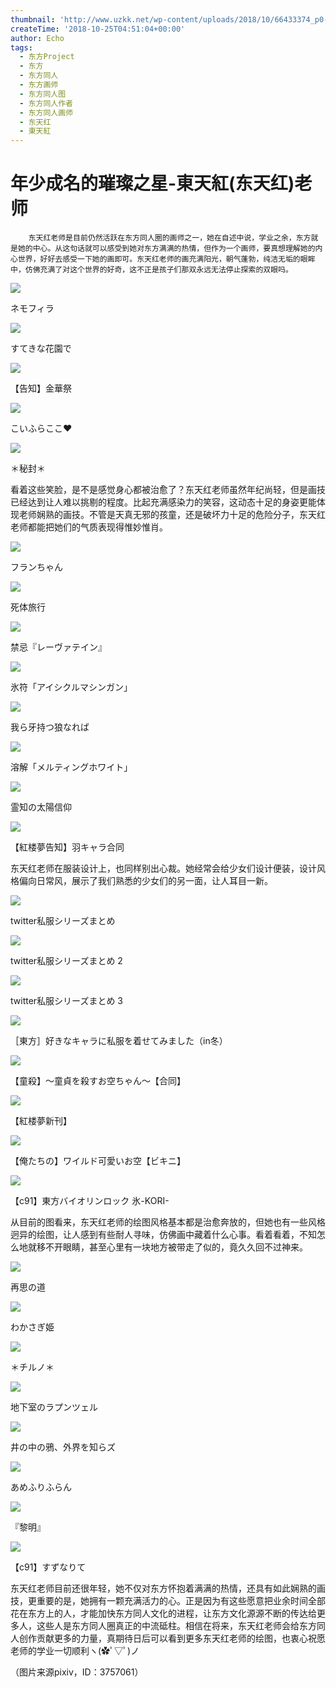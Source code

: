 ```yaml
---
thumbnail: 'http://www.uzkk.net/wp-content/uploads/2018/10/66433374_p0-825x510.jpg'
createTime: '2018-10-25T04:51:04+00:00'
author: Echo
tags:
  - 东方Project
  - 东方
  - 东方同人
  - 东方画师
  - 东方同人图
  - 东方同人作者
  - 东方同人画师
  - 东天红
  - 東天紅
---
```


# 年少成名的璀璨之星-東天紅(东天红)老师

		东天红老师是目前仍然活跃在东方同人圈的画师之一，她在自述中说，学业之余，东方就是她的中心。从这句话就可以感受到她对东方满满的热情，但作为一个画师，要真想理解她的内心世界，好好去感受一下她的画即可。东天红老师的画充满阳光，朝气蓬勃，纯洁无垢的眼眸中，仿佛充满了对这个世界的好奇，这不正是孩子们那双永远无法停止探索的双眼吗。

![](http://www.uzkk.net/wp-content/uploads/2018/10/68321417_p0-1024x725.jpg)

ネモフィラ

![](http://www.uzkk.net/wp-content/uploads/2018/10/66433374_p0-1024x851.jpg)

すてきな花園で

![](http://www.uzkk.net/wp-content/uploads/2018/10/68514036_p0-1024x707.jpg)

【告知】金華祭

![](http://www.uzkk.net/wp-content/uploads/2018/10/68915710_p0-1024x732.jpg)

こいふらここ♥

![](http://www.uzkk.net/wp-content/uploads/2018/10/62045296_p0-732x1024.jpg)

＊秘封＊

看着这些笑脸，是不是感觉身心都被治愈了？东天红老师虽然年纪尚轻，但是画技已经达到让人难以挑剔的程度。比起充满感染力的笑容，这动态十足的身姿更能体现老师娴熟的画技。不管是天真无邪的孩童，还是破坏力十足的危险分子，东天红老师都能把她们的气质表现得惟妙惟肖。

![](http://www.uzkk.net/wp-content/uploads/2018/10/34472028_p0.jpg)

フランちゃん

![](http://www.uzkk.net/wp-content/uploads/2018/10/32154481_p0-1024x1024.jpg)

死体旅行

![](http://www.uzkk.net/wp-content/uploads/2018/10/35456221_p0-751x1024.png)

禁忌『レーヴァテイン』

![](http://www.uzkk.net/wp-content/uploads/2018/10/51640369_p0-726x1024.jpg)

氷符「アイシクルマシンガン」

![](http://www.uzkk.net/wp-content/uploads/2018/10/64893078_p0-1024x639.jpg)

我ら牙持つ狼なれば

![](http://www.uzkk.net/wp-content/uploads/2018/10/54007352_p0-731x1024.jpg)

溶解「メルティングホワイト」

![](http://www.uzkk.net/wp-content/uploads/2018/10/31388880-1024x692.png)

霊知の太陽信仰

![](http://www.uzkk.net/wp-content/uploads/2018/10/65465035_p0-1024x674.jpg)

【紅楼夢告知】羽キャラ合同

东天红老师在服装设计上，也同样别出心裁。她经常会给少女们设计便装，设计风格偏向日常风，展示了我们熟悉的少女们的另一面，让人耳目一新。

![](http://www.uzkk.net/wp-content/uploads/2018/10/51690448_p0-1024x676.jpg)

twitter私服シリーズまとめ

![](http://www.uzkk.net/wp-content/uploads/2018/10/58577284_p0-1024x669.jpg)

twitter私服シリーズまとめ 2

![](http://www.uzkk.net/wp-content/uploads/2018/10/54715379_p0-1024x823.jpg)

twitter私服シリーズまとめ 3

![](http://www.uzkk.net/wp-content/uploads/2018/10/60378418_p0-1024x965.jpg)

［東方］好きなキャラに私服を着せてみました（in冬）

![](http://www.uzkk.net/wp-content/uploads/2018/10/62589879_p0-810x1024.jpg)

【童殺】～童貞を殺すお空ちゃん～【合同】

![](http://www.uzkk.net/wp-content/uploads/2018/10/59166314_p0-755x1024.jpg)

【紅楼夢新刊】

![](http://www.uzkk.net/wp-content/uploads/2018/10/64186736_p0-730x1024.jpg)

【俺たちの】ワイルド可愛いお空【ビキニ】

![](http://www.uzkk.net/wp-content/uploads/2018/10/60559975_p0-1024x760.jpg)

【c91】東方バイオリンロック 氷-KORI-

从目前的图看来，东天红老师的绘图风格基本都是治愈奔放的，但她也有一些风格迥异的绘图，让人感到有些耐人寻味，仿佛画中藏着什么心事。看着看着，不知怎么地就移不开眼睛，甚至心里有一块地方被带走了似的，竟久久回不过神来。

![](http://www.uzkk.net/wp-content/uploads/2018/10/39094445_p0-725x1024.jpg)

再思の道

![](http://www.uzkk.net/wp-content/uploads/2018/10/40930901_p0-1024x908.jpg)

わかさぎ姫

![](http://www.uzkk.net/wp-content/uploads/2018/10/48532302_p0-1024x708.jpg)

＊チルノ＊

![](http://www.uzkk.net/wp-content/uploads/2018/10/59587734_p0-1024x732.jpg)

地下室のラプンツェル

![](http://www.uzkk.net/wp-content/uploads/2018/10/59545161_p0-732x1024.jpg)

井の中の鴉、外界を知らズ

![](http://www.uzkk.net/wp-content/uploads/2018/10/51016618_p0-1024x858.jpg)

あめふりふらん

![](http://www.uzkk.net/wp-content/uploads/2018/10/68337094_p0-1024x738.jpg)

『黎明』

![](http://www.uzkk.net/wp-content/uploads/2018/10/60491979_p0-1024x639.jpg)

【c91】すずなりて

东天红老师目前还很年轻，她不仅对东方怀抱着满满的热情，还具有如此娴熟的画技，更重要的是，她拥有一颗充满活力的心。正是因为有这些愿意把业余时间全部花在东方上的人，才能加快东方同人文化的进程，让东方文化源源不断的传达给更多人，这些人是东方同人圈真正的中流砥柱。相信在将来，东天红老师会给东方同人创作贡献更多的力量，真期待日后可以看到更多东天红老师的绘图，也衷心祝愿老师的学业一切顺利ヽ(✿ﾟ▽ﾟ)ノ

（图片来源pixiv，ID：3757061）
